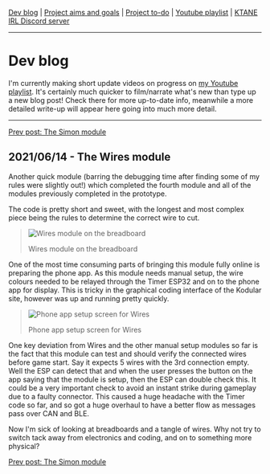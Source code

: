 [Dev blog](devblog.md) | [Project aims and goals](goals.md) | [Project to-do](todo.md) | [Youtube playlist](https://www.youtube.com/watch?v=8m7peVlW2mE&list=PLJqFvAhkcSkkks42zClG5WlvO1khFZCKK) | [KTANE IRL Discord server](https://discord.com/channels/711013430575890432)

---

# Dev blog
I'm currently making short update videos on progress on [my Youtube playlist](https://www.youtube.com/watch?v=8m7peVlW2mE&list=PLJqFvAhkcSkkks42zClG5WlvO1khFZCKK). It's certainly much quicker to film/narrate what's new than type up a new blog post! Check there for more up-to-date info, meanwhile a more detailed write-up will appear here going into much more detail.

---

[Prev post: The Simon module](devblog_8.md)

## 2021/06/14 - The Wires module
Another quick module (barring the debugging time after finding some of my rules were slightly out!) which completed the fourth module and all of the modules previously completed in the prototype.

The code is pretty short and sweet, with the longest and most complex piece being the rules to determine the correct wire to cut.

> ![Wires module on the breadboard](https://i.imgur.com/xymZz9t.jpg)
> 
> Wires module on the breadboard

One of the most time consuming parts of bringing this module fully online is preparing the phone app. As this module needs manual setup, the wire colours needed to be relayed through the Timer ESP32 and on to the phone app for display. This is tricky in the graphical coding interface of the Kodular site, however was up and running pretty quickly.

> ![Phone app setup screen for Wires](https://i.imgur.com/mdUHj9m.png?)
> 
> Phone app setup screen for Wires

One key deviation from Wires and the other manual setup modules so far is the fact that this module can test and should verify the connected wires before game start. Say it expects 5 wires with the 3rd connection empty. Well the ESP can detect that and when the user presses the button on the app saying that the module is setup, then the ESP can double check this. It could be a very important check to avoid an instant strike during gameplay due to a faulty connector. This caused a huge headache with the Timer code so far, and so got a huge overhaul to have a better flow as messages pass over CAN and BLE.

Now I'm sick of looking at breadboards and a tangle of wires. Why not try to switch tack away from electronics and coding, and on to something more physical?

[Prev post: The Simon module](devblog_8.md)
